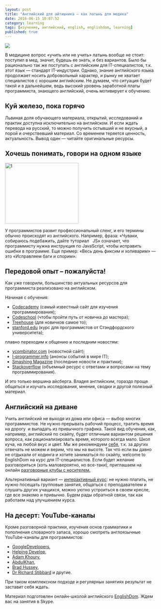 ```yaml
---
layout: post
title: "Английский для айтишника — как латынь для медика"
date: 2016-06-15 10:07:52
category: learning
tags: [изучение, английский, english, englishdom, learning]
published: true
---
```


<img src="https://theasder.github.io/img/2-2.png" class="img-responsive"><br>

В медицине вопрос «учить или не учить» латынь вообще не стоит: поступил в мед, значит, будешь ее знать, и без вариантов. Было бы рационально так же поступать с английским для IT-специалистов, т.к. этот язык — стандарт IT-индустрии. Однако, знание английского языка продолжает носить добровольный характер, и рынку не хватает специалистов с хорошим английским. Не думаем, что ситуация будет такой и в дальнейшем, ведь высокий уровень заработной платы программиста, знающего английский, очень мотивирует к обучению.

<!-- more -->

## Куй железо, пока горячо

Львиная доля обучающего материала, открытий, исследований и практик доступна исключительно на английском. И если ждать перевода на русский, то можно получить остывший и не вкусный, а порой и очерствевший материал. Со временем теряется ценность, актуальность. Вывод один — читайте оригинальные ресурсы.

## Хочешь понимать, говори на одном языке

<img class="img-responsive" src="https://theasder.github.io/img/1.png" alt="1" width="243" height="201"><br>

У программистов развит профессиональный сленг, и его термины обычно происходят из английского. Например, фраза: «Чуваки, собираюсь подебажить, дайте туториал &nbsp; JS» означает, что программисту нужна инструкция по JavaScript, чтобы исправить ошибки в программе. Еще пример: «Весь день фиксим и холиварим» — это «Исправляем баги и спорим».

## Передовой опыт – пожалуйста!

Как уже говорили, большинство актуальных ресурсов для программиста реализовано на английском.

Начиная с&nbsp;обучения:

* <a href="https://www.codecademy.com/learn" target="_blank">Codecademy</a> (самый известный сайт для изучения программирования);
* <a href="https://www.codeschool.com" target="_blank">Codeschool</a> (чтобы пройти путь от новичка до мастера);
* <a href="http://blog.teamtreehouse.com" target="_blank">Treehouse</a> (для новичков самое то);
* <a href="http://www.stanford.edu" target="_blank">stanford.edu</a> (курс для программистов от Стэндфордского университета);

плавно переходим к общению и последним новостям:

* <a href="http://www.ycombinator.com" target="_blank">ycombinator.com</a> (новостной сайт);
* <a href="http://i-programmer.info" target="_blank">I-programmer.info</a> (анонсы событий в мире IT);
* <a href="https://www.smashingmagazine.com" target="_blank">Smashing Magazine</a> (последние новости и практики);
* <a href="http://stackoverflow.com" target="_blank">Stackoverflow</a> (объемный ресурс с ответами и вопросами на тему программирования).

И это только вершина айсберга. Владея английским, гораздо проще общаться и изучать&nbsp;исследования, мнения, сводки и другой полезный материал.

## Английский на диване

Учить английский не выходя из дома или офиса — выбор многих программистов. Не нужно прерывать рабочий процесс, тратить время на дорогу&nbsp; и выпадать из привычного графика. Такой вид обучения, как, например, английский по скайпу, будет отличным вариантом решения вопроса, как рационализировать время, которого всегда мало. Школ куча, на любой вкус и цвет. Мы же рекомендуем&nbsp;<a href="https://goo.gl/lXxOVV" target="_blank">себя</a>, т.к. за других отвечать не можем и верим, что мы на высоте. Так что если вы давно не отдыхали от кодинга и хотите заниматься по скайпу, welcome to EnglishDom на курс для IT-специалистов. Если будет желание разговориться (хоть маловероятно, но все-таки), приглашаем на онлайн <a href="https://goo.gl/HvUrAJ" target="_blank">разговорные клубы с носителем.</a></p><p>Альтернативный вариант —&nbsp;<a href="https://goo.gl/rQnhWA" target="_blank">интерактивный курс</a>:&nbsp;не нужно платить, не нужно посещать групповые занятия, общаться с преподавателем и слушать других учащихся, можно уютно устроиться в своем кресле, где все знакомо и привычно. Будем рады обратной связи, так как работаем над улучшением курса.

## На десерт: YouTube-каналы

Кроме разговорной практики, изучения основ грамматики и пополнения словарного запаса, хорошо смотреть англоязычные YouTube-каналы для программистов:

* <a href="https://www.youtube.com/user/GoogleDevelopers" target="_blank">GoogleDevelopers</a>,
* <a href="https://www.youtube.com/user/TheHelpingDevelop" target="_blank">Helping Develop</a>,
* <a href="https://www.youtube.com/user/flashbuilding" target="_blank">Adam Khoury</a>,
* <a href="https://www.youtube.com/user/WaliTutorials" target="_blank">AbdulKhan</a>,
* <a href="https://www.youtube.com/user/hussey17" target="_blank">Brad Hussey</a>,
* <a href="https://www.youtube.com/user/webinaction" target="_blank">Dr Richard Stibbard</a> и другие.

При таком комплексном подходе и регулярных занятиях результат не заставит себя ждать. 

Материал подготовлен онлайн-школой английского <a href="https://goo.gl/XWJ5Tn" target="_blank">EnglishDom</a>. Ждем вас на занятия в Skype.
